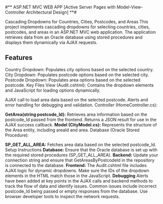 #** ASP.NET MVC WEB APP [Active Server Pages with Model-View-Controller Architectural Design] **#

Cascading Dropdowns for Countries, Cities, Postcodes, and Areas
This project implements cascading dropdowns for selecting countries, cities, postcodes, and areas in an ASP.NET MVC web application. The application retrieves data from an Oracle database using stored procedures and displays them dynamically via AJAX requests.

## **Features**
Country Dropdown: Populates city options based on the selected country.
City Dropdown: Populates postcode options based on the selected city.
Postcode Dropdown: Populates area options based on the selected postcode.
Key Files
View (Audit.cshtml): Contains the dropdown elements and JavaScript for loading options dynamically.

AJAX call to load area data based on the selected postcode.
Alerts and error handling for debugging and validation.
Controller (HomeController.cs):

**GetArea(string postcode_Id):** Retrieves area information based on the postcode_Id passed from the frontend.
Returns a JSON result for use in the AJAX success callback.
**Model (CityModel.cs):**
Represents the structure of the Area entity, including areaId and area.
Database (Oracle Stored Procedure):

**SP_GET_ALL_AREA:** Fetches area data based on the selected postcode_Id.
Setup Instructions
**Database:** Ensure that the Oracle database is set up with the required stored procedures (SP_GET_ALL_AREA).
**Backend:** Update your connection string and ensure that GetAreasByPostcodeId in the repository is connected to the database.
**Frontend:** The Audit.cshtml file includes AJAX logic for dynamic dropdowns. Make sure the IDs of the dropdown elements in the HTML match those in the JavaScript.
**Debugging**
Alerts have been added at key points in the AJAX calls and backend methods to track the flow of data and identify issues.
Common issues include incorrect postcode_Id being passed or empty responses from the database. Use browser developer tools to inspect the network requests.





